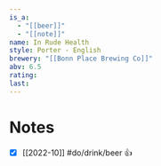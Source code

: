 ```yaml
---
is_a:
  - "[[beer]]"
  - "[[note]]"
name: In Rude Health
style: Porter - English
brewery: "[[Bonn Place Brewing Co]]"
abv: 6.5
rating: 
last:
---
```

# Notes
- [x] [[2022-10]] #do/drink/beer 👍